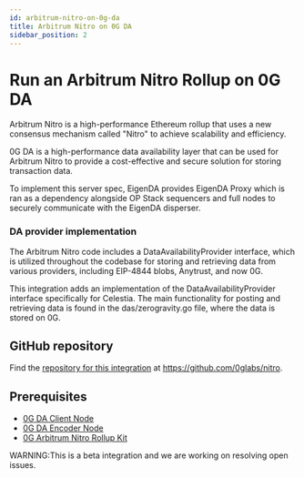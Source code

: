 ```yaml
---
id: arbitrum-nitro-on-0g-da
title: Arbitrum Nitro on 0G DA
sidebar_position: 2
---
```


# Run an Arbitrum Nitro Rollup on 0G DA

Arbitrum Nitro is a high-performance Ethereum rollup that uses a new consensus mechanism called "Nitro" to achieve scalability and efficiency. 

0G DA is a high-performance data availability layer that can be used for Arbitrum Nitro to provide a cost-effective and secure solution for storing transaction data.

To implement this server spec, EigenDA provides EigenDA Proxy which is ran as a dependency alongside OP Stack sequencers and full nodes to securely communicate with the EigenDA disperser.

### DA provider implementation
The Arbitrum Nitro code includes a DataAvailabilityProvider interface, which is utilized throughout the codebase for storing and retrieving data from various providers, including EIP-4844 blobs, Anytrust, and now 0G.

This integration adds an implementation of the DataAvailabilityProvider interface specifically for Celestia. The main functionality for posting and retrieving data is found in the das/zerogravity.go file, where the data is stored on 0G.

## GitHub repository

Find the [repository for this integration](https://github.com/0glabs/nitro) at https://github.com/0glabs/nitro.

## Prerequisites

- [0G DA Client Node](/build-with-0g/da-client-node)
- [0G DA Encoder Node](build-with-0g/da-encoder-node)
- [0G Arbitrum Nitro Rollup Kit](https://github.com/0glabs/nitro)


WARNING:This is a beta integration and we are working on resolving open issues.
